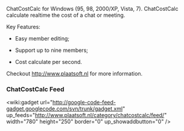 ChatCostCalc for Windows (95, 98, 2000/XP, Vista, 7). ChatCostCalc calculate realtime the cost of a chat or meeting.

Key Features:

- Easy member editing;

- Support up to nine members;

- Cost calculate per second.

Checkout http://www.plaatsoft.nl for more information.

### ChatCostCalc Feed ###
<wiki:gadget url="http://google-code-feed-gadget.googlecode.com/svn/trunk/gadget.xml" up\_feeds="http://www.plaatsoft.nl/category/chatcostcalc/feed/" width="780"  height="250" border="0" up\_showaddbutton="0" />